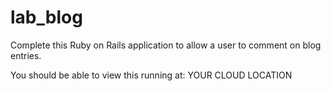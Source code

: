 # lab_blog

Complete this Ruby on Rails application to allow a user to comment on blog entries.

You should be able to view this running at: YOUR CLOUD LOCATION
